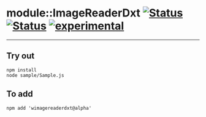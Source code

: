 
# module::ImageReaderDxt [![Status](https://img.shields.io/circleci/build/github/Wandalen/wImageReaderDxt?label=Test&logo=Test)](https://circleci.com/gh/Wandalen/wImageReaderDxt) [![Status](https://github.com/Wandalen/wImageReaderDxt/workflows/Test/badge.svg)](https://github.com/Wandalen/wImageReaderDxt/actions?query=workflow%3ATest) [![experimental](https://img.shields.io/badge/stability-experimental-orange.svg)](https://github.com/emersion/stability-badges#experimental)

___

## Try out
```
npm install
node sample/Sample.js
```

## To add
```
npm add 'wimagereaderdxt@alpha'
```

